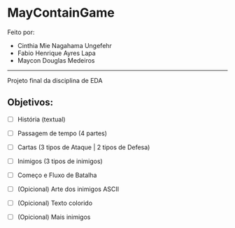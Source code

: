 # MayContainGame
Feito por:
* Cinthia Mie Nagahama Ungefehr
* Fabio Henrique Ayres Lapa
* Maycon Douglas Medeiros<br>
----------------------------------------
Projeto final da disciplina de EDA

## Objetivos:

- [ ] História (textual)
- [ ] Passagem de tempo (4 partes)
- [ ] Cartas (3 tipos de Ataque | 2 tipos de Defesa)
- [ ] Inimigos (3 tipos de inimigos)
- [ ] Começo e Fluxo de Batalha

- [ ] \(Opicional) Arte dos inimigos ASCII
- [ ] \(Opicional) Texto colorido
- [ ] \(Opicional) Mais inimigos
